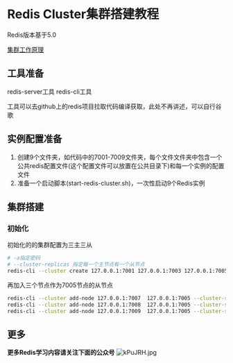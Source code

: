# Redis Cluster集群搭建教程

Redis版本基于5.0

[集群工作原理](https://mp.weixin.qq.com/s?__biz=MzU4ODM1NjY5NQ==&mid=2247483711&idx=1&sn=a2750edad63b08fb31858f0a999e35af&chksm=fddf4c07caa8c511402c2875421d719b1d3fc873b9d55f2387e6b41f28b877e3693131e12b38&token=1103528493&lang=zh_CN#rd)

## 工具准备
redis-server工具
redis-cli工具

工具可以去github上的redis项目拉取代码编译获取，此处不再讲述，可以自行谷歌

## 实例配置准备
1. 创建9个文件夹，如代码中的7001-7009文件夹，每个文件文件夹中包含一个公共redis配置文件(这个配置文件可以放置在公共目录下)和每一个实例的配置文件
2. 准备一个启动脚本(start-redis-cluster.sh)，一次性启动9个Redis实例

## 集群搭建
### 初始化
初始化的的集群配置为三主三从
```bash
# -a指定密码
# --cluster-replicas 指定每一个主节点有一个从节点
redis-cli --cluster create 127.0.0.1:7001 127.0.0.1:7003 127.0.0.1:7005 127.0.0.1:7002 127.0.0.1:7004 127.0.0.1:7006 --cluster-replicas 1 -a 123456
```
再加入三个节点作为7005节点的从节点
```bash
redis-cli --cluster add-node 127.0.0.1:7007  127.0.0.1:7005 --cluster-slave --cluster-master-id <7005的NodeId> -a 123456
redis-cli --cluster add-node 127.0.0.1:7008  127.0.0.1:7005 --cluster-slave --cluster-master-id <7005的NodeId> -a 123456
redis-cli --cluster add-node 127.0.0.1:7009  127.0.0.1:7005 --cluster-slave --cluster-master-id <7005的NodeId> -a 123456
```

## 更多
**更多Redis学习内容请关注下面的公众号**
![kPuJRH.jpg](https://s2.ax1x.com/2019/01/20/kPuJRH.jpg)